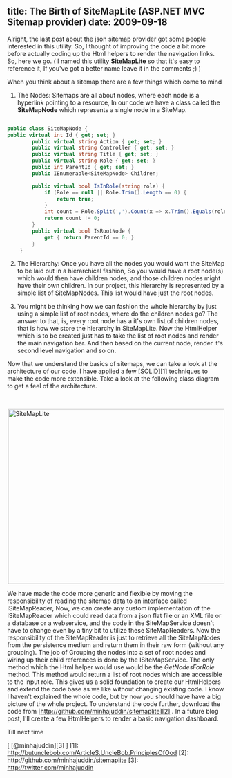 title: The Birth of SiteMapLite (ASP.NET MVC Sitemap provider)
date: 2009-09-18
---

Alright, the last post about the json sitemap provider got some people interested in this utility. So, I thought of improving the code a bit more before actually coding up the 
Html helpers to render the navigation links. So, here we go. ( I named this utility <strong>SiteMapLite</strong> so that it's easy to reference it, 
If you've got a better name leave it in the comments ;) )  

When you think about a sitemap there are a few things which come to mind
 1. The Nodes: Sitemaps are all about nodes, where each node is a hyperlink pointing to a resource, In our code we have a class called the 
**SiteMapNode** which represents a single node in a SiteMap. 


~~~csharp

public class SiteMapNode {
public virtual int Id { get; set; }
        public virtual string Action { get; set; }
        public virtual string Controller { get; set; }
        public virtual string Title { get; set; }
        public virtual string Role { get; set; }
        public int ParentId { get; set; }
        public IEnumerable<SiteMapNode> Children;

        public virtual bool IsInRole(string role) {
            if (Role == null || Role.Trim().Length == 0) {
                return true;
            }
            int count = Role.Split(',').Count(x => x.Trim().Equals(role, StringComparison.OrdinalIgnoreCase));
            return count != 0;
        }
        public virtual bool IsRootNode {
            get { return ParentId == 0; }
        }
    }

~~~


 2. The Hierarchy: Once you have all the nodes you would want the SiteMap to be laid out in a hierarchical fashion, So you would have a root node(s) which would then have children nodes, and those children nodes might have their own children. In our project, this hierarchy is represented by a simple list of SiteMapNodes. This list would have just the root nodes. 

 3. You might be thinking how we can fashion the whole hierarchy by just using a simple list of root nodes, where do the children nodes go? The answer to that, is, every root node has a it's own list of children nodes, that is how we store the hierarchy in SiteMapLite. Now the HtmlHelper which is to be created just has to take the list of root nodes and render the main navigation bar. And then based on the current node, render it's second level navigation and so on. 

Now that we understand the basics of sitemaps, we can take a look at the architecture of our code. I have applied a few [SOLID][1] techniques to make the code more extensible. Take a look at the following class diagram to get a feel of the architecture.

<p>&#160;</p>

<p><img style="border-right-width: 0px; display: block; float: none; border-top-width: 0px; border-bottom-width: 0px; margin-left: auto; border-left-width: 0px; margin-right: auto"
title="SiteMapLite" border="0" alt="SiteMapLite" src="/images/SiteMapLite.png" width="501" height="404" /></p>

We have made the code more generic and flexible by moving the responsibility of reading the sitemap data to an interface called ISiteMapReader, 
Now, we can create any custom implementation of the ISiteMapReader which could read data from a json flat file or an XML file or a database or a webservice, 
and the code in the SiteMapService doesn't have to change even by a tiny bit to utilize these SiteMapReaders. Now the responsibility of the 
SiteMapReader is just to retrieve all the SiteMapNodes from the persistence medium and return them in their raw form (without any grouping). 
The job of Grouping the nodes into a set of root nodes and wiring up their child references is done by the ISiteMapService. The only method which the 
Html helper would use would be the <em>GetNodesForRole </em>method. This method would return a list of root nodes which are accessible to the input role. 
This gives us a solid foundation to create our HtmlHelpers and extend the code base as we like without changing existing code. 
I know I haven't explained the whole code, but by now you should have have a big picture of the whole project. 
To understand the code further, download the code from [http://github.com/minhajuddin/sitemaplite][2] . 
In a future blog post, I'll create a few HtmlHelpers to render a basic navigation dashboard.

Till next time

\[ [@minhajuddin][3] \]
  [1]: http://butunclebob.com/ArticleS.UncleBob.PrinciplesOfOod
  [2]: http://github.com/minhajuddin/sitemaplite
  [3]: http://twitter.com/minhajuddin
